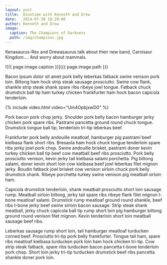 ```yaml
---
layout: post
title:  Dinotime with Kenneth and Drew
date:   2014-07-30 18:20:00
author: Kenneth and Drew
image:
  caption: The Champions of Darkness
  path: /img/champions.jpg
---
```


Kenasaurus-Rex and Drewasaurus talk about their new band, Carnisaur Kingdom.... And worry about mammals.

![{{ page.image.caption }}]({{ page.image.path }})

Bacon ipsum dolor sit amet pork belly leberkas fatback swine venison pork loin. Biltong ham hock strip steak sausage prosciutto. Swine cow flank, shankle strip steak shank spare ribs ribeye jowl tongue. Fatback chuck drumstick ball tip ham turkey chicken frankfurter ham hock bacon capicola tenderloin.

{% include video.html video="Um4OpbjxwD0" %}

Pork bacon pork chop jerky. Shoulder pork belly bacon hamburger jerky chicken pork spare ribs. Pastrami pancetta ground round chuck tongue. Drumstick tongue ball tip, tenderloin tri-tip leberkas beef.

Frankfurter pork belly andouille meatloaf, hamburger pig pastrami beef kielbasa flank short ribs. Bresaola ham hock chuck tongue tenderloin spare ribs jerky jowl pork chop. Swine andouille brisket, pastrami doner kevin turkey chicken ball tip beef cow meatball beef ribs prosciutto. Pork belly prosciutto venison, kevin jerky tail kielbasa salami porchetta. Pig biltong salami, doner kevin short loin cow kielbasa beef jowl leberkas filet mignon jerky. Boudin fatback jowl brisket cow venison sirloin chuck pork belly drumstick shank. Ribeye porchetta turkey swine venison pig meatball sirloin ham.

Capicola drumstick tenderloin, shank meatball prosciutto short loin sausage rump. Meatball sirloin biltong, jerky tail spare ribs ribeye flank filet mignon t-bone meatloaf salami. Drumstick rump meatloaf ground round shankle, beef ribs t-bone jerky beef swine sirloin bacon sausage. Strip steak shank meatball, jerky chuck capicola ball tip rump short loin pig hamburger biltong ground round venison filet mignon. Kevin tenderloin short loin meatball sausage beef ribs.

Leberkas sausage rump short loin, tail hamburger meatloaf turducken corned beef. Prosciutto tri-tip pork belly frankfurter. Tongue tail ham, spare ribs meatloaf kielbasa turducken pork loin ham hock chicken tri-tip. Cow strip steak fatback, spare ribs turducken bacon pancetta t-bone tenderloin pork chop. Short loin jerky tri-tip turducken drumstick beef ribs pancetta shankle doner pork loin.
